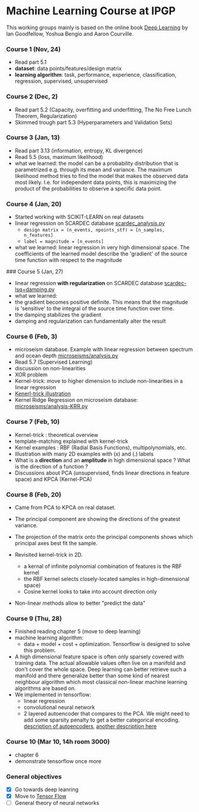 # Machine Learning Course at IPGP

This working groups mainly is based on the online book [Deep Learning](http://www.deeplearningbook.org) by Ian Goodfellow, Yoshua Bengio and Aaron Courville.

### Course 1 (Nov, 24)

 * Read part 5.1
 * **dataset**: data points/features/design matrix
 * **learning algorithm**: task, performance, experience, classification, regression, supervised, unsupervised

### Course 2 (Dec, 2)
 
* Read part 5.2 (Capacity, overfitting and underfitting, The No Free Lunch Theorem, Regularization)
* Skimmed trough part 5.3 (Hyperparameters and Validation Sets)

### Course 3 (Jan, 13)

* Read part 3.13 (information, entropy, KL divergence)
* Read 5.5 (loss, maximum likelihood)
* what we learned: the model can be a probability distribution that is parametrized e.g. through its mean and variance.
  The maximum likelihood method tries to find the model that makes the observed data most likely. I.e. for independent
  data points, this is maximizing the product of the probabilities to observe a specific data point.

### Course 4 (Jan, 20) 

* Started working with SCIKIT-LEARN on real datasets
* linear regression on SCARDEC database [scardec_analysis.py](scardec/scardec_analysis.py)
  * `design matrix = (n_events, npoints_stf) = [n_samples, n_features]`
  * `label = magnitude = [n_events]`
* what we learned: linear regression in very high dimensional space. The coefficients of the
  learned model describe the 'gradient' of the source time function with respect to the magnitude

### Course 5 (Jan, 27) 

* linear regression **with regularization** on SCARDEC database [scardec-lsq+damping.py](scardec/scardec-lsq+damping.py)
* what we learned:
 * the gradient becomes positive definite. This means that the magnitude is 'sensitive' to the integral of the source time    function over time.
 * the damping stabilizes the gradient
 * damping and regularization can fundamentally alter the result

### Course 6 (Feb, 3)
* microseism database. Example with linear regression between spectrum and ocean depth [microseisms/analysis.py](microseisms/analysis.py)
* Read 5.7 (Supervised Learning) 
* discussion on non-linearities
* XOR problem
* Kernel-trick: move to higher dimension to include non-linearities in a linear regression 
* [Kenerl-trick illustration](https://www.youtube.com/watch?v=9NrALgHFwTo)
* Kernel Ridge Regression on microseism database: [microseisms/analysis-KRR.py](microseisms/analysis-KRR.py)

### Course 7 (Feb, 10)
* Kernel-trick : theoretical overview
* template-matching explained with kernel-trick
* Kernel examples : RBF (Radial Basis Functions), multipolynomials, etc.
* Illustration with many 2D examples with (x) and (.) labels
* What is a **direction** and an **amplitude** in high dimensional space ? What is the direction of a function ?
* Discussions about PCA (unsupervised, finds linear directions in feature space) and KPCA (Kernel-PCA)

### Course 8 (Feb, 20) 
* Came from PCA to KPCA on real dataset. 
 * The principal component are showing the directions of the greatest variance. 
 * The projection of the matrix onto the principal components shows which principal axes best fit the sample.

* Revisited kernel-trick in 2D. 
  * a kernal of infinite polynomial combination of features is the RBF kernel
  * the RBF kernel selects closely-located samples in high-dimensional space)
  * Cosine kernel looks to take into account direction only

* Non-linear methods allow to better "predict the data"

### Course 9 (Thu, 28)
* Finished reading chapter 5 (move to deep learning)
* machine learning algorithm:
  * data + model + cost + optimization. Tensorflow is designed to solve this problem.
* A high dimensional feature space is often only sparsely covered with training data. The actual
  allowable values often live on a manifold and don't cover the whole space. Deep learning can
  better retrieve such a manifold and there generalize better than some kind of nearest neighbour
  algorithm which most classical non-linear machine learning algorithms are based on.
* We implemented in tensorflow:
  * linear regression
  * convolutional neural network
  * 2 layered autoencoder that compares to the PCA. We might need to add some sparsity penalty to get
    a better categorical encoding. [description of autoencoders](http://ufldl.stanford.edu/wiki/index.php/Autoencoders_and_Sparsity), [another description here](https://web.stanford.edu/class/cs294a/sparseAutoencoder.pdf)
    
### Course 10 (Mar 10, 14h room 3000)
* chapter 6
* demonstrate tensorflow once more

### General objectives
- [x] Go towards deep leanring
- [x] Move to [Tensor Flow](https://www.tensorflow.org)
- [ ] General theory of neural networks
